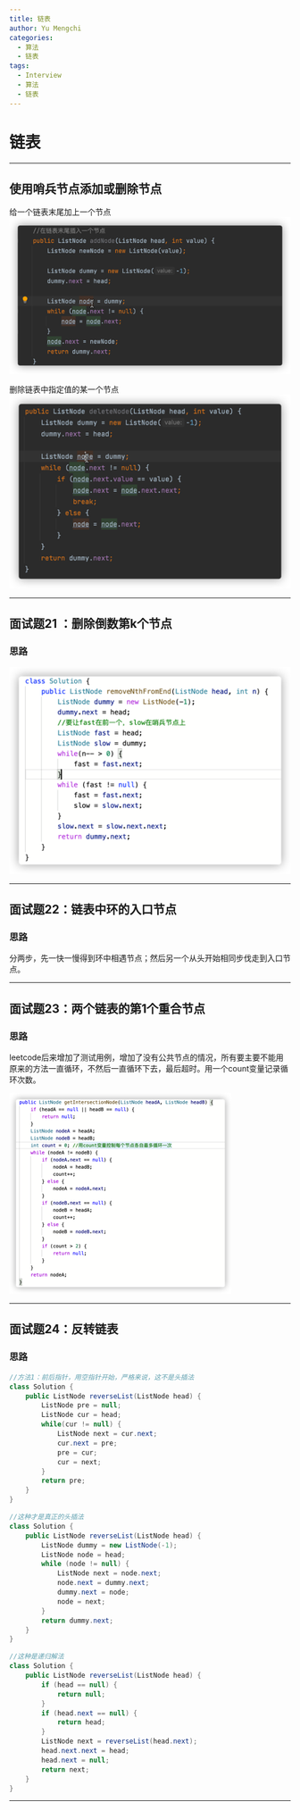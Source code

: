 ```yaml
---
title: 链表
author: Yu Mengchi
categories:
  - 算法
  - 链表 
tags:
  - Interview
  - 算法
  - 链表
---
```


# 链表

---
## 使用哨兵节点添加或删除节点

给一个链表末尾加上一个节点
![img_1.png](../../../assets/img/img22.png)

删除链表中指定值的某一个节点
![img_1.png](../../../assets/img/img23.png)

---

## 面试题21 ：删除倒数第k个节点

### 思路

![img_1.png](../../../assets/img/img24.png)

---

## 面试题22：链表中环的入口节点

### 思路

分两步，先一快一慢得到环中相遇节点；然后另一个从头开始相同步伐走到入口节点。

---

## 面试题23：两个链表的第1个重合节点

### 思路

leetcode后来增加了测试用例，增加了没有公共节点的情况，所有要主要不能用
原来的方法一直循环，不然后一直循环下去，最后超时。用一个count变量记录循环次数。

![img_1.png](../../../assets/img/img25.png)

---

## 面试题24：反转链表

### 思路

```Java
//方法1：前后指针，用空指针开始，严格来说，这不是头插法
class Solution {
    public ListNode reverseList(ListNode head) {
        ListNode pre = null;
        ListNode cur = head;
        while(cur != null) {
            ListNode next = cur.next;
            cur.next = pre;
            pre = cur;
            cur = next;
        }
        return pre;
    }
}
```

```Java
//这种才是真正的头插法
class Solution {
    public ListNode reverseList(ListNode head) {
        ListNode dummy = new ListNode(-1);
        ListNode node = head;
        while (node != null) {
            ListNode next = node.next;
            node.next = dummy.next;
            dummy.next = node;
            node = next;
        }
        return dummy.next;
    }
}
```
```Java
//这种是递归解法
class Solution {
    public ListNode reverseList(ListNode head) {
        if (head == null) {
            return null;
        }
        if (head.next == null) {
            return head;
        }
        ListNode next = reverseList(head.next);
        head.next.next = head;
        head.next = null;
        return next;
    }
}
```
---

